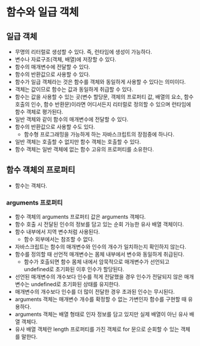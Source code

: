 # 함수와 일급 객체

## 일급 객체

- 무명의 리터럴로 생성할 수 있다. 즉, 런타임에 생성이 가능하다.
- 변수나 자료구조(객체, 배열)에 저장할 수 있다.
- 함수의 매개변수에 전달할 수 있다.
- 함수의 반환값으로 사용할 수 있다.
- 함수가 일급 객체라는 것은 함수를 객체와 동일하게 사용할 수 있다는 의미이다.
- 객체는 값이므로 함수는 값과 동일하게 취급할 수 있다.
- 함수는 값을 사용할 수 있는 곳(변수 할당문, 객체의 프로퍼티 값, 배열의 요소, 함수 호출의 인수, 함수 반환문)이라면 어디서든지 리터럴로 정의할 수 있으며 런타임에 함수 객체로 평가된다.
- 일반 객체와 같이 함수의 매개변수에 전달할 수 있다.
- 함수의 반환값으로 사용할 수도 있다.
  - 함수형 프로그래밍을 가능하게 하는 자바스크립트의 장점중에 하나다.
- 일반 객체는 호출할 수 없지만 함수 객체는 호출할 수 있다.
- 함수 객체는 일반 객체에 없는 함수 고유의 프로퍼티를 소유한다.

## 함수 객체의 프로퍼티

- 함수는 객체다.

### arguments 프로퍼티

- 함수 객체의 arguments 프로퍼티 값은 arguments 객체다.
- 함수 호출 시 전달된 인수의 정보를 담고 있는 순회 가능한 유사 배열 객체이다.
- 함수 내부에서 지역 변수처럼 사용된다.
  - 함수 외부에서는 참조할 수 없다.
- 자바스크립트는 함수의 매개변수와 인수의 개수가 일치하는지 확인하지 않는다.
- 함수를 정의할 때 선언적 매개변수는 몸체 내부에서 변수와 동일하게 취급된다.
  - 함수가 호출되면 함수 몸체 내에서 암묵적으로 매개변수가 선언되고 undefined로 초기화된 이후 인수가 할당된다.
- 선언된 매개변수의 개수보다 인수를 적게 전달했을 경우 인수가 전달되지 않은 매개변수는 undefined로 초기화된 상태를 유지한다.
- 매개변수의 개수보다 인수를 더 많이 전달한 경우 초과된 인수는 무시된다.
- arguments 객체는 매개변수 개수를 확정할 수 없는 가변인자 함수를 구현할 때 유용하다.
- arguments 객체는 배열 형태로 인자 정보를 담고 있지만 실제 배열이 아닌 유사 배열 객체다.
- 유사 배열 객체란 length 프로퍼티를 가진 객체로 for 문으로 순회할 수 있는 객체를 말한다.
